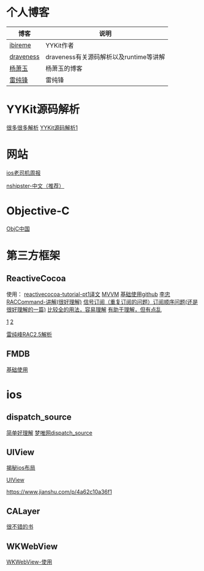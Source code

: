 # 个人博客

| 博客 | 说明 |
| --- | --- |
| [ibireme](https://blog.ibireme.com) | YYKit作者 |
| [draveness](https://draveness.me/index) | draveness有关源码解析以及runtime等讲解 |
| [杨萧玉](http://yulingtianxia.com) | 杨萧玉的博客 |
| [雷纯锋](http://blog.leichunfeng.com/blog/archives/) | 雷纯锋 |

# YYKit源码解析
[很多很多解析](https://www.jianshu.com/p/8398b124a1f9)
[YYKit源码解析1](https://blog.csdn.net/j_av_a/article/details/70256414)


# 网站

[ios老司机周报](https://juejin.im/user/5a52075e6fb9a01c9d31b107/posts)

[nshipster-中文（推荐）](https://nshipster.cn/)

# Objective-C

[ObjC中国](https://www.objccn.io/issues/)



# 第三方框架

## ReactiveCocoa

使用：
[reactivecocoa-tutorial-pt1译文](https://www.jianshu.com/p/9aa0e296e46c)
[MVVM](https://www.jianshu.com/p/4061953f5cd8)
[基础使用github](https://github.com/WiKi123/ReactiveCocoa_Use)
[李忠](http://limboy.me/tech/2014/06/06/deep-into-reactivecocoa2.html)
[RACCommand-讲解(很好理解)](https://www.jianshu.com/p/1a0185782d8a)
[信号订阅（重复订阅的问题）订阅顺序问题(还是很好理解的一篇)](https://www.jianshu.com/p/1f1c35573370)
[比较全的用法，容易理解](https://www.jianshu.com/p/87ef6720a096)
[有助于理解，但有点乱](http://www.cocoachina.com/ios/20150817/13071.html)

[1](https://www.jianshu.com/p/d7d951a99db8)
[2](https://www.jianshu.com/u/12201cdd5d7a)


[雷纯峰RAC2.5解析](http://blog.leichunfeng.com/blog/2015/12/25/reactivecocoa-v2-dot-5-yuan-ma-jie-xi-zhi-jia-gou-zong-lan/)

## FMDB
[基础使用](https://www.jianshu.com/p/4eb22deadba6)

# ios

## dispatch_source

[简单好理解](https://www.jianshu.com/p/880c2f9301b6)
[梦唯网dispatch_source](http://www.dreamingwish.com/article/grand-central-dispatch-basic-3.html)

## UIView
[揭秘ios布局](https://juejin.im/post/5a951c655188257a804abf94#heading-5)

[UIView](https://www.cnblogs.com/snake-hand/p/3190021.html)

https://www.jianshu.com/p/4a62c10a36f1

## CALayer 
[很不错的书](https://zsisme.gitbooks.io/ios-/content/)

## WKWebView

[WKWebView-使用](https://www.jianshu.com/p/4fa8c4eb1316)
